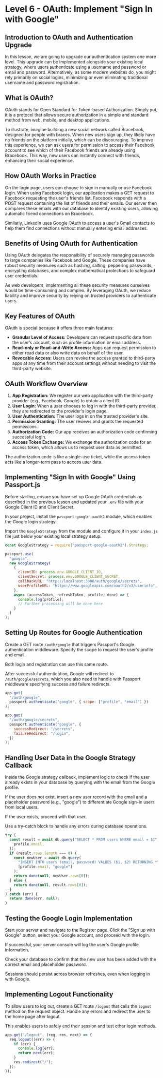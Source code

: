# Level 6 - OAuth: Implement "Sign In with Google"

## Introduction to OAuth and Authentication Upgrade

In this lesson, we are going to upgrade our authentication system one more level. This upgrade can be implemented alongside your existing local strategy, where users authenticate using a username and password or email and password. Alternatively, as some modern websites do, you might rely primarily on social logins, minimizing or even eliminating traditional username and password registration.

## What is OAuth?

OAuth stands for Open Standard for Token-based Authorization. Simply put, it is a protocol that allows secure authorization in a simple and standard method from web, mobile, and desktop applications.

To illustrate, imagine building a new social network called Bracebook, designed for people with braces. When new users sign up, they likely have no friends on the platform initially, which can be discouraging. To improve this experience, we can ask users for permission to access their Facebook account to see which of their Facebook friends are already using Bracebook. This way, new users can instantly connect with friends, enhancing their social experience.

## How OAuth Works in Practice

On the login page, users can choose to sign in manually or use Facebook login. When using Facebook login, our application makes a GET request to Facebook requesting the user's friends list. Facebook responds with a POST request containing the list of friends and their emails. Our server then compares these emails with our database to identify existing users, allowing automatic friend connections on Bracebook.

Similarly, LinkedIn uses Google OAuth to access a user's Gmail contacts to help them find connections without manually entering email addresses.

## Benefits of Using OAuth for Authentication

Using OAuth delegates the responsibility of securely managing passwords to large companies like Facebook and Google. These companies have robust security measures such as hashing, salting, peppering passwords, encrypting databases, and complex mathematical protections to safeguard user credentials.

As web developers, implementing all these security measures ourselves would be time-consuming and complex. By leveraging OAuth, we reduce liability and improve security by relying on trusted providers to authenticate users.

## Key Features of OAuth

OAuth is special because it offers three main features:

- **Granular Level of Access:** Developers can request specific data from the user's account, such as profile information or email address.
- **Read-only or Read-and-Write Access:** Apps can request permission to either read data or also write data on behalf of the user.
- **Revocable Access:** Users can revoke the access granted to third-party apps at any time from their account settings without needing to visit the third-party website.

## OAuth Workflow Overview

1. **App Registration:** We register our web application with the third-party provider (e.g., Facebook, Google) to obtain a client ID.
2. **User Login:** When a user chooses to log in with the third-party provider, they are redirected to the provider's login page.
3. **User Authentication:** The user logs in on the trusted provider's site.
4. **Permission Granting:** The user reviews and grants the requested permissions.
5. **Authorization Code:** Our app receives an authorization code confirming successful login.
6. **Access Token Exchange:** We exchange the authorization code for an access token, which allows us to request user data as permitted.

The authorization code is like a single-use ticket, while the access token acts like a longer-term pass to access user data.

## Implementing "Sign In with Google" Using Passport.js

Before starting, ensure you have set up Google OAuth credentials as described in the previous lesson and updated your `.env` file with your Google Client ID and Client Secret.

In your project, install the `passport-google-oauth2` module, which enables the Google login strategy.

Import the `GoogleStrategy` from the module and configure it in your `index.js` file just below your existing local strategy setup.

```js
const GoogleStrategy = require("passport-google-oauth2").Strategy;
```

```js
passport.use(
  "google",
  new GoogleStrategy(
    {
      clientID: process.env.GOOGLE_CLIENT_ID,
      clientSecret: process.env.GOOGLE_CLIENT_SECRET,
      callbackURL: "http://localhost:3000/auth/google/secrets",
      userProfileURL: "https://www.googleapis.com/oauth2/v3/userinfo",
    },
    async (accessToken, refreshToken, profile, done) => {
      console.log(profile);
      // Further processing will be done here
    }
  )
);
```

## Setting Up Routes for Google Authentication

Create a GET route `/auth/google` that triggers Passport's Google authentication middleware. Specify the scope to request the user's profile and email.

Both login and registration can use this same route.

After successful authentication, Google will redirect to `/auth/google/secrets`, which you also need to handle with Passport middleware specifying success and failure redirects.

```js
app.get(
  "/auth/google",
  passport.authenticate("google", { scope: ["profile", "email"] })
);
```

```js
app.get(
  "/auth/google/secrets",
  passport.authenticate("google", {
    successRedirect: "/secrets",
    failureRedirect: "/login",
  })
);
```

## Handling User Data in the Google Strategy Callback

Inside the Google strategy callback, implement logic to check if the user already exists in your database by querying with the email from the Google profile.

If the user does not exist, insert a new user record with the email and a placeholder password (e.g., "google") to differentiate Google sign-in users from local users.

If the user exists, proceed with that user.

Use a try-catch block to handle any errors during database operations.

```js
try {
  const result = await db.query("SELECT * FROM users WHERE email = $1", [
    profile.email,
  ]);
  if (result.rows.length === 0) {
    const newUser = await db.query(
      "INSERT INTO users (email, password) VALUES ($1, $2) RETURNING *",
      [profile.email, "google"]
    );
    return done(null, newUser.rows[0]);
  } else {
    return done(null, result.rows[0]);
  }
} catch (err) {
  return done(err, null);
}
```

## Testing the Google Login Implementation

Start your server and navigate to the Register page. Click the "Sign up with Google" button, select your Google account, and proceed with the login.

If successful, your server console will log the user's Google profile information.

Check your database to confirm that the new user has been added with the correct email and placeholder password.

Sessions should persist across browser refreshes, even when logging in with Google.

## Implementing Logout Functionality

To allow users to log out, create a GET route `/logout` that calls the `logout` method on the request object. Handle any errors and redirect the user to the home page after logout.

This enables users to safely end their session and test other login methods.

```js
app.get("/logout", (req, res, next) => {
  req.logout((err) => {
    if (err) {
      console.log(err);
      return next(err);
    }
    res.redirect("/");
  });
});
```
